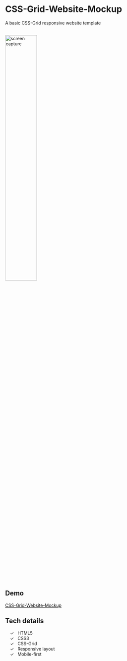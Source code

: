 # CSS-Grid-Website-Mockup

A basic CSS-Grid responsive website template

<br>
<img width="45%" alt="screen capture" src="../master/assets/img/captureweb.jpeg">

## Demo
[CSS-Grid-Website-Mockup]

## Tech details

&nbsp;&nbsp;&nbsp;&nbsp;&check;&nbsp;&nbsp; HTML5<br>
&nbsp;&nbsp;&nbsp;&nbsp;&check;&nbsp;&nbsp; CSS3<br>
&nbsp;&nbsp;&nbsp;&nbsp;&check;&nbsp;&nbsp; CSS-Grid<br>
&nbsp;&nbsp;&nbsp;&nbsp;&check;&nbsp;&nbsp; Responsive layout<br>
&nbsp;&nbsp;&nbsp;&nbsp;&check;&nbsp;&nbsp; Mobile-first<br>

<br><br> 
  

   [CSS-Grid-Website-Mockup]: <https://alenagm.github.io/CSS-Grid-Website-Mockup/>

